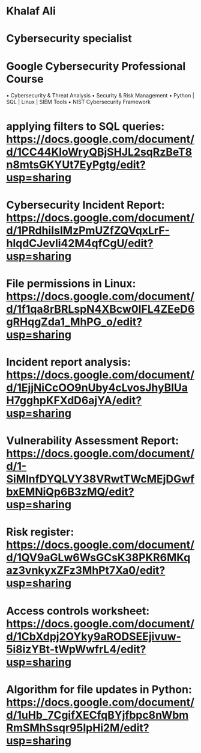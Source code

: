 # Khalaf Ali
# Cybersecurity specialist
# Google Cybersecurity Professional Course
•	Cybersecurity & Threat Analysis
•	Security & Risk Management
•	Python | SQL | Linux | SIEM Tools
•	NIST Cybersecurity Framework
# applying filters to SQL queries: https://docs.google.com/document/d/1CC44KIoWryQBjSHJL2sqRzBeT8n8mtsGKYUt7EyPgtg/edit?usp=sharing
# Cybersecurity Incident Report: https://docs.google.com/document/d/1PRdhiIsIMzPmUZfZQVqxLrF-hlqdCJevli42M4qfCgU/edit?usp=sharing
# File permissions in Linux: https://docs.google.com/document/d/1f1qa8rBRLspN4XBcw0IFL4ZEeD6gRHqgZda1_MhPG_o/edit?usp=sharing
# Incident report analysis: https://docs.google.com/document/d/1EjjNiCcOO9nUby4cLvosJhyBlUaH7gghpKFXdD6ajYA/edit?usp=sharing
# Vulnerability Assessment Report: https://docs.google.com/document/d/1-SiMlnfDYQLVY38VRwtTWcMEjDGwfbxEMNiQp6B3zMQ/edit?usp=sharing
# Risk register: https://docs.google.com/document/d/1QV9aGLw6WsGCsK38PKR6MKqaz3vnkyxZFz3MhPt7Xa0/edit?usp=sharing
# Access controls worksheet: https://docs.google.com/document/d/1CbXdpj2OYky9aRODSEEjivuw-5i8izYBt-tWpWwfrL4/edit?usp=sharing
# Algorithm for file updates in Python: https://docs.google.com/document/d/1uHb_7CgifXECfqBYjfbpc8nWbmRmSMhSsqr95IpHi2M/edit?usp=sharing
